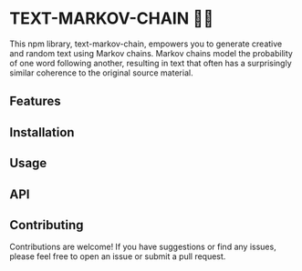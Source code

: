 # TEXT-MARKOV-CHAIN 🧙‍♂️

This npm library, text-markov-chain, empowers you to generate creative and random text using Markov chains. Markov chains model the probability of one word following another, resulting in text that often has a surprisingly similar coherence to the original source material.

## Features

## Installation

## Usage

## API

## Contributing

Contributions are welcome! If you have suggestions or find any issues, please feel free to open an issue or submit a pull request.
